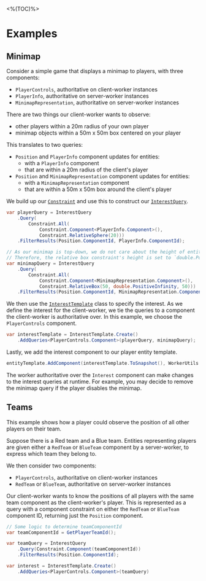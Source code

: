 <%(TOC)%>

# Examples

## Minimap

Consider a simple game that displays a minimap to players, with three components:

* `PlayerControls`, authoritative on client-worker instances
* `PlayerInfo`, authoritative on server-worker instances
* `MinimapRepresentation`, authoritative on server-worker instances

There are two things our client-worker wants to observe:

* other players within a 20m radius of your own player
* minimap objects within a 50m x 50m box centered on your player

This translates to two queries:

* `Position` and `PlayerInfo` component updates for entities:
  * with a `PlayerInfo` component
  * that are within a 20m radius of the client's player
* `Position` and `MinimapRepresentation` component updates for entities:
  * with a `MinimapRepresentation` component
  * that are within a 50m x 50m box around the client's player

We build up our [`Constraint`]({{urlRoot}}/api/query-based-interest/constraint) and use this to construct our [`InterestQuery`]({{urlRoot}}/api/query-based-interest/interest-query).

```csharp
var playerQuery = InterestQuery
    .Query(
        Constraint.All(
            Constraint.Component<PlayerInfo.Component>(),
            Constraint.RelativeSphere(20)))
    .FilterResults(Position.ComponentId, PlayerInfo.ComponentId);

// As our minimap is top-down, we do not care about the height of entities around the player.
// Therefore, the relative box constraint's height is set to `double.PositiveInfinity`.
var minimapQuery = InterestQuery
    .Query(
        Constraint.All(
            Constraint.Component<MinimapRepresentation.Component>(),
            Constraint.RelativeBox(50, double.PositiveInfinity, 50)))
    .FilterResults(Position.ComponentId, MinimapRepresentation.ComponentId);
```

We then use the [`InterestTemplate`]({{urlRoot}}/api/query-based-interest/interest-template) class to specify the interest. As we define the interest for the client-worker, we tie the queries to a component the client-worker is authoritative over. In this example, we choose the `PlayerControls` component.

```csharp
var interestTemplate = InterestTemplate.Create()
    .AddQueries<PlayerControls.Component>(playerQuery, minimapQuery);
```

Lastly, we add the interest component to our player entity template.

```csharp
entityTemplate.AddComponent(interestTemplate.ToSnapshot(), WorkerUtils.UnityGameLogic);
```

The worker authoritative over the `Interest` component can make changes to the interest queries at runtime. For example, you may decide to remove the minimap query if the player disables the minimap.

## Teams

This example shows how a player could observe the position of all other players on their team.

Suppose there is a Red team and a Blue team. Entities representing players are given either a `RedTeam` or `BlueTeam` component by a server-worker, to express which team they belong to.

We then consider two components:

* `PlayerControls`, authoritative on client-worker instances
* `RedTeam` or `BlueTeam`, authoritative on server-worker instances

Our client-worker wants to know the positions of all players with the same team component as the client-worker's player. This is represented as a query with a component constraint on either the `RedTeam` or `BlueTeam` component ID, returning just the `Position` component.

```csharp
// Some logic to determine teamComponentId
var teamComponentId = GetPlayerTeamId();

var teamQuery = InterestQuery
    .Query(Constraint.Component(teamComponentId))
    .FilterResults(Position.ComponentId);

var interest = InterestTemplate.Create()
    .AddQueries<PlayerControls.Component>(teamQuery)
```
